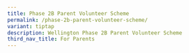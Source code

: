 ```yaml
---
title: Phase 2B Parent Volunteer Scheme
permalink: /phase-2b-parent-volunteer-scheme/
variant: tiptap
description: Wellington Phase 2B Parent Volunteer Scheme
third_nav_title: For Parents
---
```


